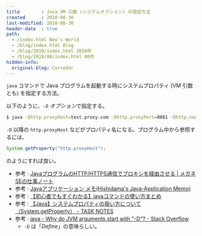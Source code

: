 ```yaml
---
title        : Java VM 引数 (システムオプション) の設定方法
created      : 2018-08-30
last-modified: 2018-08-30
header-date  : true
path:
  - /index.html Neo's World
  - /blog/index.html Blog
  - /blog/2018/index.html 2018年
  - /blog/2018/08/index.html 08月
hidden-info:
  original-blog: Corredor
---
```


`java` コマンドで Java プログラムを起動する時にシステムプロパティ (VM 引数とも) を指定する方法。

以下のように、*`-D` オプション*で指定する。

```bash
$ java -Dhttp.proxyHost=test.proxy.com -Dhttp.proxyPort=8081 -Dhttp.nonProxyHosts="localhost|*.nonproxy.com" -jar hoge.war
```

`-D` 以降の `http.proxyHost` などがプロパティ名になる。プログラム中から参照するには、

```java
System.getProperty("http.proxyHost");
```

のようにすれば良い。

- 参考 : [JavaプログラムのHTTP/HTTPS通信でプロキシを経由させる | メガネSEの仕事ノート](http://glasses-se-note.com/java-proxy/)
- 参考 : [Javaアプリケーション メモ(Hishidama's Java-Application Memo)](http://www.ne.jp/asahi/hishidama/home/tech/java/application.html)
- 参考 : [【初心者でもすぐわかる】javaコマンドの使い方まとめ](https://eng-entrance.com/java-command)
- 参考 : [【Java】システムプロパティの扱い方について（System.getProperty） - TASK NOTES](http://www.task-notes.com/entry/20151004/1443951543)
- 参考 : [java - Why do JVM arguments start with "-D"? - Stack Overflow](https://stackoverflow.com/questions/44745261/why-do-jvm-arguments-start-with-d)
  - `-D` は「*Define*」の意味らしい。

